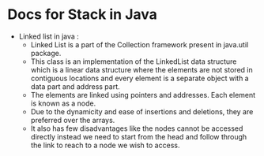 # Docs for Stack in Java

- Linked list in java : 
    - Linked List is a part of the Collection framework present in java.util package. 
    - This class is an implementation of the LinkedList data structure which is a linear data structure where the elements are not stored in contiguous locations and every element is a separate object with a data part and address part.
    - The elements are linked using pointers and addresses. Each element is known as a node. 
    - Due to the dynamicity and ease of insertions and deletions, they are preferred over the arrays. 
    - It also has few disadvantages like the nodes cannot be accessed directly instead we need to start from the head and follow through the link to reach to a node we wish to access.



